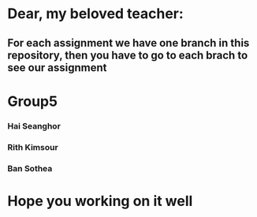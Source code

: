 
# Dear, my beloved teacher:
## For each assignment we have one branch in this repository, then you have to go to each brach to see our assignment

# Group5
### Hai Seanghor
### Rith Kimsour
### Ban Sothea

# Hope you working on it well




